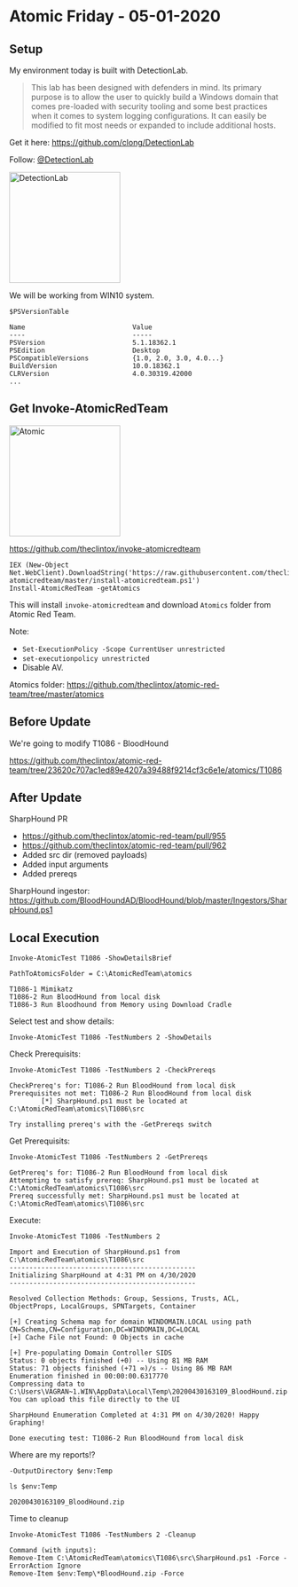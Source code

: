 # Atomic Friday - 05-01-2020

## Setup

My environment today is built with DetectionLab.

>This lab has been designed with defenders in mind. Its primary purpose is to allow the user to quickly build a Windows domain that comes pre-loaded with security tooling and some best practices when it comes to system logging configurations. It can easily be modified to fit most needs or expanded to include additional hosts.


Get it here:
https://github.com/clong/DetectionLab

Follow: [@DetectionLab](https://twitter.com/DetectionLab)


<img src="https://github.com/clong/DetectionLab/raw/master/img/DetectionLab.png" alt="DetectionLab" width="200"/>


We will be working from WIN10 system.

`$PSVersionTable`
```
Name                           Value
----                           -----
PSVersion                      5.1.18362.1
PSEdition                      Desktop
PSCompatibleVersions           {1.0, 2.0, 3.0, 4.0...}
BuildVersion                   10.0.18362.1
CLRVersion                     4.0.30319.42000
...
```

## Get Invoke-AtomicRedTeam

<img src="https://www.redcanary.com/wp-content/uploads/image2-25.png" alt="Atomic" width="200"/>

https://github.com/theclintox/invoke-atomicredteam

```
IEX (New-Object Net.WebClient).DownloadString('https://raw.githubusercontent.com/theclintox/invoke-atomicredteam/master/install-atomicredteam.ps1')
Install-AtomicRedTeam -getAtomics
```
This will install `invoke-atomicredteam` and download `Atomics` folder from Atomic Red Team.

Note: 
- `Set-ExecutionPolicy -Scope CurrentUser unrestricted`
- `set-executionpolicy unrestricted`
- Disable AV. 

Atomics folder:
https://github.com/theclintox/atomic-red-team/tree/master/atomics

## Before Update

We're going to modify T1086 - BloodHound

https://github.com/theclintox/atomic-red-team/tree/23620c707ac1ed89e4207a39488f9214cf3c6e1e/atomics/T1086

## After Update

SharpHound PR
- https://github.com/theclintox/atomic-red-team/pull/955
- https://github.com/theclintox/atomic-red-team/pull/962
- Added src dir (removed payloads)
- Added input arguments
- Added prereqs


SharpHound ingestor: 
https://github.com/BloodHoundAD/BloodHound/blob/master/Ingestors/SharpHound.ps1


## Local Execution

`Invoke-AtomicTest T1086 -ShowDetailsBrief`

```
PathToAtomicsFolder = C:\AtomicRedTeam\atomics

T1086-1 Mimikatz
T1086-2 Run BloodHound from local disk
T1086-3 Run Bloodhound from Memory using Download Cradle
```

Select test and show details:

`Invoke-AtomicTest T1086 -TestNumbers 2 -ShowDetails`

Check Prerequisits:

`Invoke-AtomicTest T1086 -TestNumbers 2 -CheckPrereqs`

```
CheckPrereq's for: T1086-2 Run BloodHound from local disk
Prerequisites not met: T1086-2 Run BloodHound from local disk
        [*] SharpHound.ps1 must be located at C:\AtomicRedTeam\atomics\T1086\src

Try installing prereq's with the -GetPrereqs switch
```

Get Prerequisits:

`Invoke-AtomicTest T1086 -TestNumbers 2 -GetPrereqs`

```
GetPrereq's for: T1086-2 Run BloodHound from local disk
Attempting to satisfy prereq: SharpHound.ps1 must be located at C:\AtomicRedTeam\atomics\T1086\src
Prereq successfully met: SharpHound.ps1 must be located at C:\AtomicRedTeam\atomics\T1086\src
```

Execute:

`Invoke-AtomicTest T1086 -TestNumbers 2`

```
Import and Execution of SharpHound.ps1 from C:\AtomicRedTeam\atomics\T1086\src
-----------------------------------------------
Initializing SharpHound at 4:31 PM on 4/30/2020
-----------------------------------------------

Resolved Collection Methods: Group, Sessions, Trusts, ACL, ObjectProps, LocalGroups, SPNTargets, Container

[+] Creating Schema map for domain WINDOMAIN.LOCAL using path CN=Schema,CN=Configuration,DC=WINDOMAIN,DC=LOCAL
[+] Cache File not Found: 0 Objects in cache

[+] Pre-populating Domain Controller SIDS
Status: 0 objects finished (+0) -- Using 81 MB RAM
Status: 71 objects finished (+71 ∞)/s -- Using 86 MB RAM
Enumeration finished in 00:00:00.6317770
Compressing data to C:\Users\VAGRAN~1.WIN\AppData\Local\Temp\20200430163109_BloodHound.zip
You can upload this file directly to the UI

SharpHound Enumeration Completed at 4:31 PM on 4/30/2020! Happy Graphing!

Done executing test: T1086-2 Run BloodHound from local disk
```

Where are my reports!?

`-OutputDirectory $env:Temp`

`ls $env:Temp`

`20200430163109_BloodHound.zip`

Time to cleanup

`Invoke-AtomicTest T1086 -TestNumbers 2 -Cleanup`

```
Command (with inputs):
Remove-Item C:\AtomicRedTeam\atomics\T1086\src\SharpHound.ps1 -Force -ErrorAction Ignore
Remove-Item $env:Temp\*BloodHound.zip -Force
```

